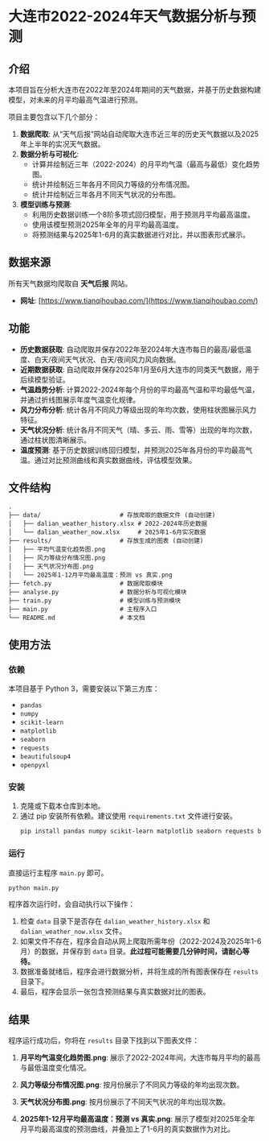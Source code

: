 

# 大连市2022-2024年天气数据分析与预测

## 介绍

本项目旨在分析大连市在2022年至2024年期间的天气数据，并基于历史数据构建模型，对未来的月平均最高气温进行预测。

项目主要包含以下几个部分：

1.  **数据爬取**: 从“天气后报”网站自动爬取大连市近三年的历史天气数据以及2025年上半年的实况天气数据。
2.  **数据分析与可视化**:
      * 计算并绘制近三年（2022-2024）的月平均气温（最高与最低）变化趋势图。
      * 统计并绘制近三年各月不同风力等级的分布情况图。
      * 统计并绘制近三年各月不同天气状况的分布图。
3.  **模型训练与预测**:
      * 利用历史数据训练一个8阶多项式回归模型，用于预测月平均最高温度。
      * 使用该模型预测2025年全年的月平均最高温度。
      * 将预测结果与2025年1-6月的真实数据进行对比，并以图表形式展示。

## 数据来源

所有天气数据均爬取自 **天气后报** 网站。

  * **网址**: [https://www.tianqihoubao.com/](https://www.tianqihoubao.com/)

## 功能

  * **历史数据获取**: 自动爬取并保存2022年至2024年大连市每日的最高/最低温度、白天/夜间天气状况、白天/夜间风力风向数据。
  * **近期数据获取**: 自动爬取并保存2025年1月至6月大连市的同类天气数据，用于后续模型验证。
  * **气温趋势分析**: 计算2022-2024年每个月份的平均最高气温和平均最低气温，并通过折线图展示年度气温变化规律。
  * **风力分布分析**: 统计各月不同风力等级出现的年均次数，使用柱状图展示风力特征。
  * **天气状况分析**: 统计各月不同天气（晴、多云、雨、雪等）出现的年均次数，通过柱状图清晰展示。
  * **温度预测**: 基于历史数据训练回归模型，并预测2025年各月份的平均最高气温。通过对比预测曲线和真实数据曲线，评估模型效果。

## 文件结构

```
.
├── data/                      # 存放爬取的数据文件 (自动创建)
│   ├── dalian_weather_history.xlsx # 2022-2024年历史数据
│   └── dalian_weather_now.xlsx     # 2025年1-6月实况数据
├── results/                   # 存放生成的图表 (自动创建)
│   ├── 平均气温变化趋势图.png
│   ├── 风力等级分布情况图.png
│   ├── 天气状况分布图.png
│   └── 2025年1-12月平均最高温度：预测 vs 真实.png
├── fetch.py                   # 数据爬取模块
├── analyse.py                 # 数据分析与可视化模块
├── train.py                   # 模型训练与预测模块
├── main.py                    # 主程序入口
└── README.md                  # 本文档
```

## 使用方法

### 依赖

本项目基于 Python 3，需要安装以下第三方库：

  * `pandas`
  * `numpy`
  * `scikit-learn`
  * `matplotlib`
  * `seaborn`
  * `requests`
  * `beautifulsoup4`
  * `openpyxl`

### 安装

1.  克隆或下载本仓库到本地。
2.  通过 pip 安装所有依赖。建议使用 `requirements.txt` 文件进行安装。
    ```bash
    pip install pandas numpy scikit-learn matplotlib seaborn requests beautifulsoup4 openpyxl
    ```

### 运行

直接运行主程序 `main.py` 即可。

```bash
python main.py
```

程序首次运行时，会自动执行以下操作：

1.  检查 `data` 目录下是否存在 `dalian_weather_history.xlsx` 和 `dalian_weather_now.xlsx` 文件。
2.  如果文件不存在，程序会自动从网上爬取所需年份（2022-2024及2025年1-6月）的数据，并保存到 `data` 目录。**此过程可能需要几分钟时间，请耐心等待。**
3.  数据准备就绪后，程序会进行数据分析，并将生成的所有图表保存在 `results` 目录下。
4.  最后，程序会显示一张包含预测结果与真实数据对比的图表。

## 结果

程序运行成功后，你将在 `results` 目录下找到以下图表文件：

1.  **月平均气温变化趋势图.png**: 展示了2022-2024年间，大连市每月平均的最高与最低温度变化情况。

2.  **风力等级分布情况图.png**: 按月份展示了不同风力等级的年均出现次数。

3.  **天气状况分布图.png**: 按月份展示了不同天气状况的年均出现次数。

4.  **2025年1-12月平均最高温度：预测 vs 真实.png**: 展示了模型对2025年全年月平均最高温度的预测曲线，并叠加上了1-6月的真实数据作为对比。